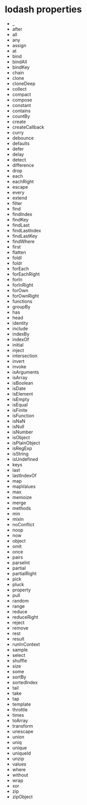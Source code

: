 # lodash properties

* _
* after
* all
* any
* assign
* at
* bind
* bindAll
* bindKey
* chain
* clone
* cloneDeep
* collect
* compact
* compose
* constant
* contains
* countBy
* create
* createCallback
* curry
* debounce
* defaults
* defer
* delay
* detect
* difference
* drop
* each
* eachRight
* escape
* every
* extend
* filter
* find
* findIndex
* findKey
* findLast
* findLastIndex
* findLastKey
* findWhere
* first
* flatten
* foldl
* foldr
* forEach
* forEachRight
* forIn
* forInRight
* forOwn
* forOwnRight
* functions
* groupBy
* has
* head
* identity
* include
* indexBy
* indexOf
* initial
* inject
* intersection
* invert
* invoke
* isArguments
* isArray
* isBoolean
* isDate
* isElement
* isEmpty
* isEqual
* isFinite
* isFunction
* isNaN
* isNull
* isNumber
* isObject
* isPlainObject
* isRegExp
* isString
* isUndefined
* keys
* last
* lastIndexOf
* map
* mapValues
* max
* memoize
* merge
* methods
* min
* mixin
* noConflict
* noop
* now
* object
* omit
* once
* pairs
* parseInt
* partial
* partialRight
* pick
* pluck
* property
* pull
* random
* range
* reduce
* reduceRight
* reject
* remove
* rest
* result
* runInContext
* sample
* select
* shuffle
* size
* some
* sortBy
* sortedIndex
* tail
* take
* tap
* template
* throttle
* times
* toArray
* transform
* unescape
* union
* uniq
* unique
* uniqueId
* unzip
* values
* where
* without
* wrap
* xor
* zip
* zipObject
